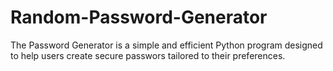 # Random-Password-Generator
The Password Generator is a simple and efficient Python program designed to help users create secure passwors tailored to their preferences. 
